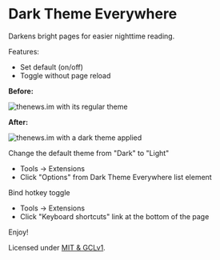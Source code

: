 # Dark Theme Everywhere

Darkens bright pages for easier nighttime reading.

Features:
 - Set default (on/off)
 - Toggle without page reload

**Before:**

![thenews.im with its regular theme](./before.png)

**After:**

![thenews.im with a dark theme applied](./after.png)

Change the default theme from "Dark" to "Light"
 - Tools -> Extensions
 - Click "Options" from Dark Theme Everywhere list element

Bind hotkey toggle 
 - Tools -> Extensions
 - Click "Keyboard shortcuts" link at the bottom of the page

Enjoy!

Licensed under [MIT & GCLv1](./LICENSE.md).
